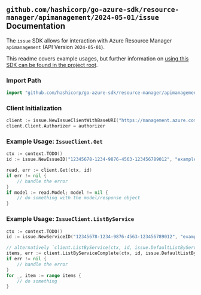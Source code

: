 
## `github.com/hashicorp/go-azure-sdk/resource-manager/apimanagement/2024-05-01/issue` Documentation

The `issue` SDK allows for interaction with Azure Resource Manager `apimanagement` (API Version `2024-05-01`).

This readme covers example usages, but further information on [using this SDK can be found in the project root](https://github.com/hashicorp/go-azure-sdk/tree/main/docs).

### Import Path

```go
import "github.com/hashicorp/go-azure-sdk/resource-manager/apimanagement/2024-05-01/issue"
```


### Client Initialization

```go
client := issue.NewIssueClientWithBaseURI("https://management.azure.com")
client.Client.Authorizer = authorizer
```


### Example Usage: `IssueClient.Get`

```go
ctx := context.TODO()
id := issue.NewIssueID("12345678-1234-9876-4563-123456789012", "example-resource-group", "serviceValue", "issueIdValue")

read, err := client.Get(ctx, id)
if err != nil {
	// handle the error
}
if model := read.Model; model != nil {
	// do something with the model/response object
}
```


### Example Usage: `IssueClient.ListByService`

```go
ctx := context.TODO()
id := issue.NewServiceID("12345678-1234-9876-4563-123456789012", "example-resource-group", "serviceValue")

// alternatively `client.ListByService(ctx, id, issue.DefaultListByServiceOperationOptions())` can be used to do batched pagination
items, err := client.ListByServiceComplete(ctx, id, issue.DefaultListByServiceOperationOptions())
if err != nil {
	// handle the error
}
for _, item := range items {
	// do something
}
```
